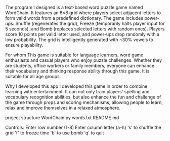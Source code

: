 The program I designed is a text-based word puzzle game named WordChain. It features an 8×8 grid where players select adjacent letters to form valid words from a predefined dictionary. The game includes power-ups: Shuffle (regenerates the grid), Freeze (temporarily halts player input for 5 seconds), and Bomb (replaces selected letters with random ones). Players score 10 points per valid letter used, and power-ups drop randomly with a low probability. The grid is intelligently generated with ~30% vowels to ensure playability.

For whom
This game is suitable for language learners, word game enthusiasts and casual players who enjoy puzzle challenges. Whether they are students, office workers or family members, everyone can enhance their vocabulary and thinking response ability through this game. It is suitable for all age groups.

Why I developed this app
I developed this game in order to combine learning with entertainment. It can not only train players' spelling and vocabulary recognition abilities, but also enhance the fun and challenge of the game through props and scoring mechanisms, allowing people to learn, relax and improve themselves in a relaxed atmosphere.

project structure
WordChain.py 
words.txt 
README.md

Controls:
Enter row number (1-8)
Enter column letter (a-h)
's' to shuffle the grid
'f' to freeze time
'b' to use bomb
'q' to quit
